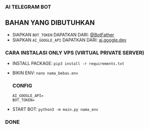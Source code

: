 ### AI TELEGRAM BOT
   ## BAHAN YANG DIBUTUHKAN 
   - SIAPKAN `BOT_TOKEN` DAPATKAN DARI: [@BotFather](https://t.me/BotFather)
   - SIAPKAN `AI_GOOGLE_API` DAPATKAN DARI: [ai.google.dev](https://ai.google.dev)

### CARA INSTALASI ONLY VPS (VIRTUAL PRIVATE SERVER)
   - INSTALL PACKAGE: `pip3 install -r requirements.txt`
   - BIKIN ENV: `nano nama_bebas.env`
      ### CONFIG
         
         AI_GOOGLE_API=
         BOT_TOKEN=
         
   - START BOT: `python3 -m main.py nama_env`

### DONE
